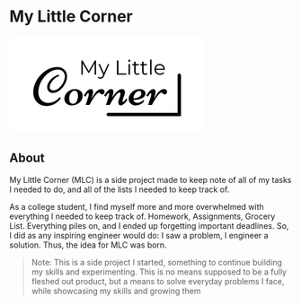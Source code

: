 # My Little Corner

![My Little Corner Logo](./src/res/imgs/Logo-WhiteBG.png)

## About

My Little Corner (MLC) is a side project made to keep note of all of my tasks I needed to do, and all of the lists I needed to keep track of. 

As a college student, I find myself more and more overwhelmed with everything I needed to keep track of. Homework, Assignments, Grocery List. Everything piles on, and I ended up forgetting important deadlines. So, I did as any inspiring engineer would do: I saw a problem, I engineer a solution. Thus, the idea for MLC was born. 

>Note: This is a side project I started, something to continue building my skills and experimenting. This is no means supposed to be a fully fleshed out product, but a means to solve everyday problems I face, while showcasing my skills and growing them


